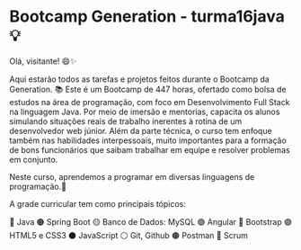 # Bootcamp Generation - turma16java 💡
Olá, visitante! 😄✨

Aqui estarão todos as tarefas e projetos feitos durante o Bootcamp da Generation. 📚
Este é um Bootcamp de 447 horas, ofertado como bolsa de estudos na área de programação, com foco em Desenvolvimento Full Stack na linguagem Java.
Por meio de imersão e mentorias, capacita os alunos simulando situações reais de trabalho inerentes à rotina de um desenvolvedor web júnior.
Além da parte técnica, o curso tem enfoque também nas habilidades interpessoais, muito importantes para a formação de bons funcionários que saibam trabalhar em equipe e resolver problemas em conjunto. 

Neste curso, aprendemos a programar em diversas linguagens de programação.📖

A grade curricular tem como principais tópicos: 

🔴 Java 
🟠 Spring Boot 
🟡 Banco de Dados: MySQL 
🟢 Angular 
🔵 Bootstrap 
🟣 HTML5 e CSS3 
⚫️ JavaScript 
⚪️ Git, Github 
🟤 Postman 
🔘 Scrum 


